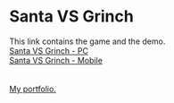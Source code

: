 # Santa VS Grinch
This link contains the game and the demo. 
<br />[Santa VS Grinch - PC](https://1drv.ms/f/s!AvUx-Nw-n4S1gpEQ0JttFf2eTF7wIQ)<br />
[Santa VS Grinch - Mobile](https://1drv.ms/f/s!AvUx-Nw-n4S1gpERy-N_r2wY0FURqg)<br /><br /><br />
[My portfolio.](https://1drv.ms/f/s!AvUx-Nw-n4S1gpEMnHikz0Pr_crw-Q)
